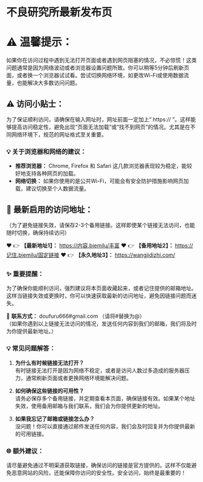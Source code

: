 # 不良研究所最新发布页

# ⚠️ **温馨提示：** 
如果你在访问过程中遇到无法打开页面或者遇到网页阻塞的情况，不必惊慌！这类问题通常是因为网络波动或者浏览器设置问题所致。你可以稍等5分钟后刷新页面，或者换一个浏览器试试看。尝试切换网络环境，如更改Wi-Fi或使用数据流量，也能解决大多数访问问题。

## ⚠️ **访问小贴士：** 
为了保证顺利访问，请确保在输入网址时，网址前面一定加上“ https:// ”。这样能够提高访问稳定性，避免出现“页面无法加载”或“找不到网页”的情况。尤其是在不同网络环境下，规范的网址格式至关重要。

### 💡 **关于浏览器和网络的建议：**  
- **推荐浏览器：** Chrome, Firefox 和 Safari 这几款浏览器表现较为稳定，能较好地支持各种网页的加载。
- **网络切换：** 如果你使用的是公共Wi-Fi，可能会有安全防护措施影响网页加载，建议切换至个人数据流量。

## 🌟 **最新启用的访问地址：**  
（为了避免链接失效，请保存2-3个备用链接。这样即使某个链接无法访问，也能随时切换，确保持续访问）

❤️ 👉 **【最新地址1】：** https://内容.biemilu/丰富 
❤️ 👉 **【备用地址2】：** https://记住.biemilu/固定链接 
❤️ 👉 **【永久地址3】：** https://wangjidizhi.com/

### ✨ **重要提醒：** 
为了确保你能顺利访问，强烈建议将本页面收藏起来，或者记住提供的邮箱地址。这样当链接失效或更换时，你可以快速获取最新的访问地址，避免因链接问题而迷失。

📧 **联系方式：** doufuru666#gmail.com （请将#替换为@）  
（如果你遇到以上链接无法访问的情况，发送任何内容到我们的邮箱，我们将及时为你提供最新地址。）

### 💡 **常见问题解答：**  
1. **为什么有时候链接无法打开？**  
   有时链接无法打开是因为网络不稳定，或者是访问人数过多造成的服务器压力，通常刷新页面或者更换网络环境能解决问题。

2. **如何确保这些链接的可用性？**  
   请务必保存多个备用链接，并定期查看本页面，确保链接有效。如果某个地址失效，使用备用邮箱与我们联系，我们会为你提供更新的地址。

3. **如果我忘记了邮箱或链接怎么办？**  
   没问题！你可以直接通过邮件发送任何内容，我们会及时回复并为你提供最新的可用链接。

### 🌐 **额外建议：**  
请尽量避免通过不明渠道获取链接，确保访问的链接是官方提供的。这样不仅能避免恶意网站的风险，还能保障你访问的安全性。安全访问，始终是最重要的！
